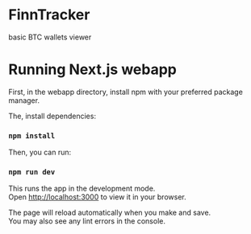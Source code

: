 # FinnTracker
basic BTC wallets viewer

# Running Next.js webapp

First, in the webapp directory, install npm with your preferred package manager.

The, install dependencies:

### `npm install`

Then, you can run:

### `npm run dev`

This runs the app in the development mode.\
Open [http://localhost:3000](http://localhost:3000) to view it in your browser.

The page will reload automatically when you make and save.\
You may also see any lint errors in the console.
